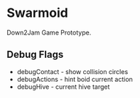 # Swarmoid

Down2Jam Game Prototype.



## Debug Flags

* debugContact - show collision circles
* debugActions - hint boid current action
* debugHive - current hive target

